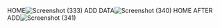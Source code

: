 HOME![Screenshot (333)](https://github.com/user-attachments/assets/b95835b8-b955-43ba-b624-7748551e1260)
ADD DATA![Screenshot (340)](https://github.com/user-attachments/assets/e7c3b908-fe11-4d3e-8665-96cf59574c94)
HOME AFTER ADD![Screenshot (341)](https://github.com/user-attachments/assets/472f93d1-9974-4ca7-91ae-c508f0278caf)
